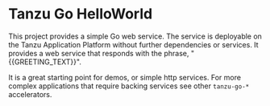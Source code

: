 # Tanzu Go HelloWorld

This project provides a simple Go web service. The service is deployable on the Tanzu Application Platform without further dependencies or services. It provides a web service that responds with the phrase, "{{GREETING_TEXT}}".

It is a great starting point for demos, or simple http services. For more complex applications that require backing services see other `tanzu-go-*` accelerators.
